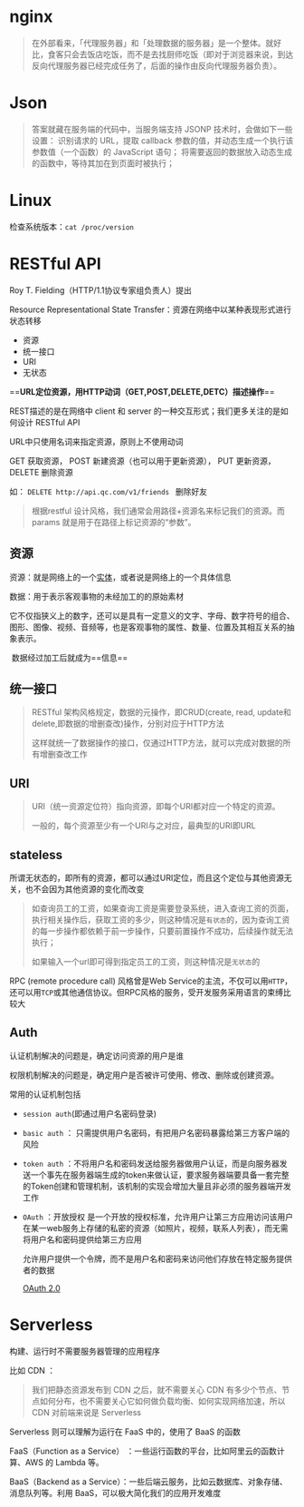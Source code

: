 # nginx

> 在外部看来，「代理服务器」和「处理数据的服务器」是一个整体。就好比，食客只会去饭店吃饭，而不是去找厨师吃饭（即对于浏览器来说，到达反向代理服务器已经完成任务了，后面的操作由反向代理服务器负责）。

# Json

> 答案就藏在服务端的代码中，当服务端支持 JSONP 技术时，会做如下一些设置：
> 识别请求的 URL，提取 callback 参数的值，并动态生成一个执行该参数值（一个函数）的 JavaScript 语句；
> 将需要返回的数据放入动态生成的函数中，等待其加在到页面时被执行；





# Linux

检查系统版本：`cat /proc/version`







# RESTful API

Roy T. Fielding（HTTP/1.1协议专家组负责人）提出

Resource Representational State Transfer：资源在网络中以某种表现形式进行状态转移

- 资源
- 统一接口
- URI
- 无状态

==**URL定位资源，用HTTP动词（GET,POST,DELETE,DETC）描述操作**==

REST描述的是在网络中 client 和 server 的一种交互形式；我们更多关注的是如何设计 RESTful API



URL中只使用名词来指定资源，原则上不使用动词

GET    获取资源，
POST  新建资源（也可以用于更新资源），
PUT    更新资源，
DELETE  删除资源

如：
`DELETE http://api.qc.com/v1/friends ` 删除好友



> 根据restful 设计风格，我们通常会用路径+资源名来标记我们的资源。而 params 就是用于在路径上标记资源的“参数”。





## 资源

资源：就是网络上的一个[实体](https://juejin.im/post/57d0db282e958a0054496596)，或者说是网络上的一个具体信息

数据：用于表示客观事物的未经加工的的原始素材

​	它不仅指狭义上的数字，还可以是具有一定意义的文字、字母、数字符号的组合、图形、图像、视频、音频等，也是客观事物的属性、数量、位置及其相互关系的抽象表示。

​	数据经过加工后就成为==信息==



## 统一接口

> RESTful 架构风格规定，数据的元操作，即CRUD(create, read, update和delete,即数据的增删查改)操作，分别对应于HTTP方法
>
> 这样就统一了数据操作的接口，仅通过HTTP方法，就可以完成对数据的所有增删查改工作



## URI

>URI（统一资源定位符）指向资源，即每个URI都对应一个特定的资源。
>
>一般的，每个资源至少有一个URI与之对应，最典型的URI即URL



## stateless

所谓无状态的，即所有的资源，都可以通过URI定位，而且这个定位与其他资源无关，也不会因为其他资源的变化而改变



>如查询员工的工资，如果查询工资是需要登录系统，进入查询工资的页面，执行相关操作后，获取工资的多少，则这种情况是`有状态`的，因为查询工资的每一步操作都依赖于前一步操作，只要前置操作不成功，后续操作就无法执行；
>
>如果输入一个url即可得到指定员工的工资，则这种情况是`无状态`的



RPC (remote procedure call) 风格曾是Web Service的主流，不仅可以用`HTTP`，还可以用`TCP`或其他通信协议。但RPC风格的服务，受开发服务采用语言的束缚比较大

## Auth

认证机制解决的问题是，确定访问资源的用户是谁

权限机制解决的问题是，确定用户是否被许可使用、修改、删除或创建资源。

常用的认证机制包括 

- `session auth`(即通过用户名密码登录)

- `basic auth` ： 只需提供用户名密码，有把用户名密码暴露给第三方客户端的风险

- `token auth` ：不将用户名和密码发送给服务器做用户认证，而是向服务器发送一个事先在服务器端生成的token来做认证，要求服务器端要具备一套完整的Token创建和管理机制，该机制的实现会增加大量且非必须的服务器端开发工作

- `OAuth` ：开放授权 是一个开放的授权标准，允许用户让第三方应用访问该用户在某一web服务上存储的私密的资源（如照片，视频，联系人列表），而无需将用户名和密码提供给第三方应用

  ​	允许用户提供一个令牌，而不是用户名和密码来访问他们存放在特定服务提供者的数据

  [OAuth 2.0](https://oauth.net/2/)











# Serverless

构建、运行时不需要服务器管理的应用程序



比如 CDN ：

> 我们把静态资源发布到 CDN 之后，就不需要关心 CDN 有多少个节点、节点如何分布，也不需要关心它如何做负载均衡、如何实现网络加速，所以 CDN 对前端来说是 Serverless



Serverless 则可以理解为运行在 FaaS 中的，使用了 BaaS 的函数

FaaS（Function as a Service） ：一些运行函数的平台，比如阿里云的函数计算、AWS 的 Lambda 等。

BaaS（Backend as a Service）：一些后端云服务，比如云数据库、对象存储、消息队列等。利用 BaaS，可以极大简化我们的应用开发难度